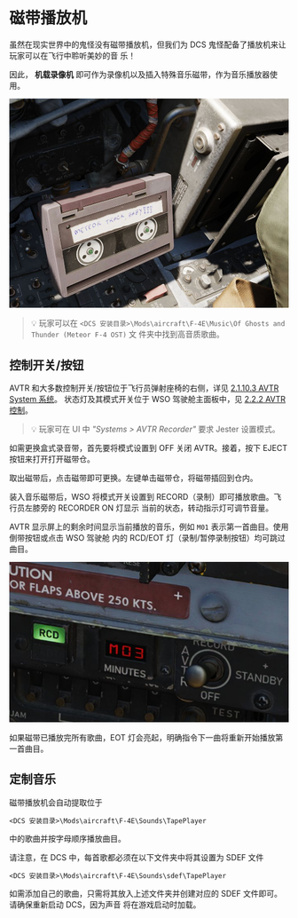 # 磁带播放机

虽然在现实世界中的鬼怪没有磁带播放机，但我们为 DCS 鬼怪配备了播放机来让玩家可以在飞行中聆听美妙的音
乐！

因此， **机载录像机** 即可作为录像机以及插入特殊音乐磁带，作为音乐播放器使用。

![Music Cassette](../img/tape_player_cassette.jpg)

> 💡 玩家可以在 `<DCS 安装目录>\Mods\aircraft\F-4E\Music\Of Ghosts and Thunder (Meteor F-4 OST)` 文
> 件夹中找到高音质歌曲。

## 控制开关/按钮

AVTR 和大多数控制开关/按钮位于飞行员弹射座椅的右侧，详见
[2.1.10.3 AVTR System 系统](../cockpit/pilot/right_console/aft_section.md#airborne-video-tape-recorder)。
状态灯及其模式开关位于 WSO 驾驶舱主面板中，见
[2.2.2 AVTR 控制](../cockpit/wso/left_sub_panel.md#avtr-control)。

> 💡 玩家可在 UI 中 _"Systems > AVTR Recorder"_ 要求 Jester 设置模式。

如需更换盒式录音带，首先要将模式设置到 OFF 关闭 AVTR。接着，按下 EJECT 按钮来打开打开磁带仓。

取出磁带后，点击磁带即可更换。左键单击磁带仓，将磁带插回到仓内。

装入音乐磁带后，WSO 将模式开关设置到 RECORD（录制）即可播放歌曲。飞行员左膝旁的 RECORDER ON 灯显示
当前的状态，转动指示灯可调节音量。

AVTR 显示屏上的剩余时间显示当前播放的音乐，例如 `M01` 表示第一首曲目。使用倒带按钮或点击 WSO 驾驶舱
内的 RCD/EOT 灯（录制/暂停录制按钮）均可跳过曲目。

![Track Display](../img/tape_player_track_display.jpg)

如果磁带已播放完所有歌曲，EOT 灯会亮起，明确指令下一曲将重新开始播放第一首曲目。

## 定制音乐

磁带播放机会自动提取位于

`<DCS 安装目录>\Mods\aircraft\F-4E\Sounds\TapePlayer`

中的歌曲并按字母顺序播放曲目。

请注意，在 DCS 中，每首歌都必须在以下文件夹中将其设置为 SDEF 文件

`<DCS 安装目录>\Mods\aircraft\F-4E\Sounds\sdef\TapePlayer`

如需添加自己的歌曲，只需将其放入上述文件夹并创建对应的 SDEF 文件即可。请确保重新启动 DCS，因为声音
将在游戏启动时加载。
